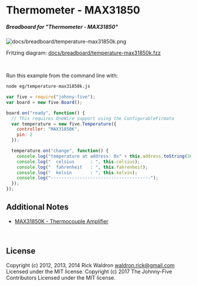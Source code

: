 <!--remove-start-->

# Thermometer - MAX31850

<!--remove-end-->






##### Breadboard for "Thermometer - MAX31850"



![docs/breadboard/temperature-max31850k.png](breadboard/temperature-max31850k.png)<br>

Fritzing diagram: [docs/breadboard/temperature-max31850k.fzz](breadboard/temperature-max31850k.fzz)

&nbsp;




Run this example from the command line with:
```bash
node eg/temperature-max31850k.js
```


```javascript
var five = require("johnny-five");
var board = new five.Board();

board.on("ready", function() {
  // This requires OneWire support using the ConfigurableFirmata
  var temperature = new five.Temperature({
    controller: "MAX31850K",
    pin: 2
  });

  temperature.on("change", function() {
    console.log("temperature at address: 0x" + this.address.toString(16));
    console.log("  celsius      : ", this.celsius);
    console.log("  fahrenheit   : ", this.fahrenheit);
    console.log("  kelvin       : ", this.kelvin);
    console.log("--------------------------------------");
  });
});


```








## Additional Notes
- [MAX31850K - Thermocouple Amplifier](https://www.adafruit.com/products/1727)

&nbsp;

<!--remove-start-->

## License
Copyright (c) 2012, 2013, 2014 Rick Waldron <waldron.rick@gmail.com>
Licensed under the MIT license.
Copyright (c) 2017 The Johnny-Five Contributors
Licensed under the MIT license.

<!--remove-end-->
